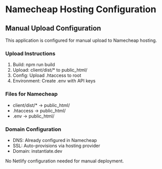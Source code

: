 # Namecheap Hosting Configuration

## Manual Upload Configuration
This application is configured for manual upload to Namecheap hosting.

### Upload Instructions
1. Build: npm run build
2. Upload: client/dist/* to public_html/
3. Config: Upload .htaccess to root
4. Environment: Create .env with API keys

### Files for Namecheap
- client/dist/* → public_html/
- .htaccess → public_html/
- .env → public_html/

### Domain Configuration  
- DNS: Already configured in Namecheap
- SSL: Auto-provisions via hosting provider
- Domain: instantiate.dev

No Netlify configuration needed for manual deployment.
